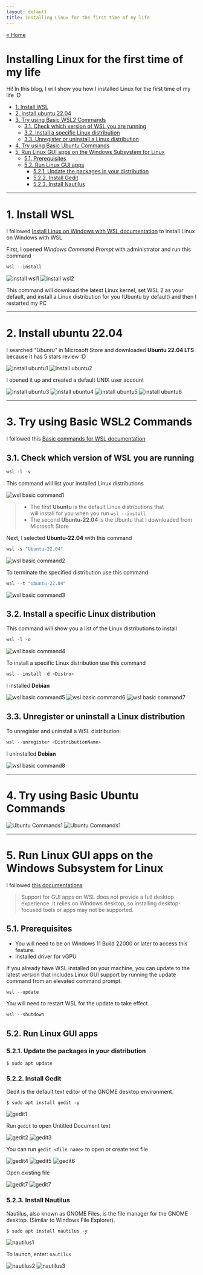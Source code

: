 ```yaml
---
layout: default
title: Installing Linux for the first time of my life
---
```


[« Home](https://jedsadasrijunpoe.github.io/)

<h1>Installing Linux for the first time of my life</h1>

Hi! In this blog, I will show you how I installed Linux for the first time of my life :D

- [1. Install WSL](#1-install-wsl)
- [2. Install ubuntu 22.04](#2-install-ubuntu-2204)
- [3. Try using Basic WSL2 Commands](#3-try-using-basic-wsl2-commands)
  - [3.1. Check which version of WSL you are running](#31-check-which-version-of-wsl-you-are-running)
  - [3.2. Install a specific Linux distribution](#32-install-a-specific-linux-distribution)
  - [3.3. Unregister or uninstall a Linux distribution](#33-unregister-or-uninstall-a-linux-distribution)
- [4. Try using Basic Ubuntu Commands](#4-try-using-basic-ubuntu-commands)
- [5. Run Linux GUI apps on the Windows Subsystem for Linux](#5-run-linux-gui-apps-on-the-windows-subsystem-for-linux)
  - [5.1. Prerequisites](#51-prerequisites)
  - [5.2. Run Linux GUI apps](#52-run-linux-gui-apps)
    - [5.2.1. Update the packages in your distribution](#521-update-the-packages-in-your-distribution)
    - [5.2.2. Install Gedit](#522-install-gedit)
    - [5.2.3. Install Nautilus](#523-install-nautilus)

---

# 1. Install WSL

I followed [Install Linux on Windows with WSL documentation](https://docs.microsoft.com/en-us/windows/wsl/install) to install Linux on Windows with WSL

First, I opened *Windows Command Prompt* with administrator and run this command

```PowerShell
wsl --install
```

![install wsl1](/images/install-linux/Screenshot%202022-07-31%20124136.png)
![install wsl2](/images/install-linux/Screenshot%202022-07-31%20124321.png)

This command will download the latest Linux kernel, set WSL 2 as your default, and install a Linux distribution for you (Ubuntu by default) and then I restarted my PC

---

# 2. Install ubuntu 22.04

I searched *"Ubuntu"* in Microsoft Store and downloaded **Ubuntu 22.04 LTS** because it has 5 stars review :D

![install ubuntu1](/images/install-linux/Screenshot%202022-08-03%20123001.png)
![install ubuntu2](/images/install-linux/Screenshot%202022-08-03%20123024.png)

I opened it up and created a default UNIX user account

![install ubuntu3](/images/install-linux/Screenshot%202022-08-03%20124746.png)
![install ubuntu4](/images/install-linux/Screenshot%202022-08-03%20124818.png)
![install ubuntu5](/images/install-linux/Screenshot%202022-08-03%20124923.png)
![install ubuntu6](/images/install-linux/Screenshot%202022-08-03%20125925.png)

---

# 3. Try using Basic WSL2 Commands

I followed this [Basic commands for WSL documentation](https://docs.microsoft.com/en-us/windows/wsl/basic-commands)

## 3.1. Check which version of WSL you are running

```PowerShell
wsl -l -v
```

This command will list your installed Linux distributions

![wsl basic command1](/images/install-linux/Screenshot%202022-08-04-201642-wsl-command.png)

> - The first **Ubuntu** is the default Linux distributions that  
will install for you when you run `wsl --install`  
> - The second **Ubuntu-22.04** is the Ubuntu that I downloaded from Microsoft Store

Next, I selected **Ubuntu-22.04** with this command

```PowerShell
wsl -s "Ubuntu-22.04"
```

![wsl basic command2](\images\install-linux\Screenshot-2022-08-04-205556-wsl-command.png)

To terminate the specified distribution use this command

```PowerShell
wsl --t "Ubuntu-22.04"
```

![wsl basic command3](\images\install-linux\Screenshot-2022-08-04-212439-wsl-command.png)

## 3.2. Install a specific Linux distribution

This command will show you a list of the Linux distributions to install

```PowerShell
wsl -l -o
```

![wsl basic command4](\images\install-linux\Screenshot-2022-08-04-213744-wsl-command.png)

To install a specific Linux distribution use this command

```PowerShell
wsl --install -d <Distro>
```

I installed **Debian**

![wsl basic command5](\images\install-linux\Screenshot-2022-08-04-214251-wsl-command.png)
![wsl basic command6](\images\install-linux\Screenshot-2022-08-04-214334-wsl-command.png)
![wsl basic command7](\images\install-linux\Screenshot-2022-08-04-214406-wsl-command.png)

## 3.3. Unregister or uninstall a Linux distribution

To unregister and uninstall a WSL distribution:

```PowerShell
wsl --unregister <DistributionName>
```

I uninstalled **Debian**

![wsl basic command8](\images\install-linux\Screenshot-2022-08-04-214930-wsl-command.png)

---

# 4. Try using Basic Ubuntu Commands

![Ubuntu Commands1](\images\install-linux\Screenshot-2022-08-04-224850-ubuntu-commands.png)
![Ubuntu Commands1](\images\install-linux\Screenshot-2022-08-04-225046-ubuntu-commands.png)

---

# 5. Run Linux GUI apps on the Windows Subsystem for Linux

I followed [this documentations](https://docs.microsoft.com/en-us/windows/wsl/tutorials/gui-apps)

>Support for GUI apps on WSL does not provide a full desktop experience. It relies on Windows desktop, so installing desktop-focused tools or apps may not be supported.

## 5.1. Prerequisites

- You will need to be on Windows 11 Build 22000 or later to access this feature.
- Installed driver for vGPU

If you already have WSL installed on your machine, you can update to the latest version that includes Linux GUI support by running the update command from an elevated command prompt.

```PowerShell
wsl --update
```

You will need to restart WSL for the update to take effect.

```PowerShell
wsl --shutdown
```

## 5.2. Run Linux GUI apps

### 5.2.1. Update the packages in your distribution

```ShellSession
$ sudo apt update
```

### 5.2.2. Install Gedit

Gedit is the default text editor of the GNOME desktop environment.

```ShellSession
$ sudo apt install gedit -y
```

![gedit1](\images\install-linux\Screenshot-2022-08-05-000105-linux-gui-apps.png)

Run `gedit` to open Untitled Document text

![gedit2](\images\install-linux\Screenshot-2022-08-05-000531-linux-gui-apps.png)
![gedit3](\images\install-linux\Screenshot-2022-08-05-000622-linux-gui-apps.png)

You can run `gedit <file name>` to open or create text file

![gedit4](\images\install-linux\Screenshot-2022-08-05-000953-linux-gui-apps.png)
![gedit5](\images\install-linux\Screenshot-2022-08-05-001027-linux-gui-apps.png)
![gedit6](\images\install-linux\Screenshot-2022-08-05-001237-linux-gui-apps.png)

Open existing file

![gedit7](\images\install-linux\Screenshot-2022-08-05-001319-linux-gui-apps.png)
![gedit7](\images\install-linux\Screenshot-2022-08-05-001348-linux-gui-apps.png)

### 5.2.3. Install Nautilus

Nautilus, also known as GNOME Files, is the file manager for the GNOME desktop. (Similar to Windows File Explorer).

```ShellSession
$ sudo apt install nautilus -y
```

![nautilus1](\images\install-linux\Screenshot-2022-08-05-003055-nautilus.png)

To launch, enter: `nautilus`

![nautilus2](\images\install-linux\Screenshot-2022-08-05-003221-nautilus.png)
![nautilus3](\images\install-linux\Screenshot-2022-08-05-003248-nautilus.png)
